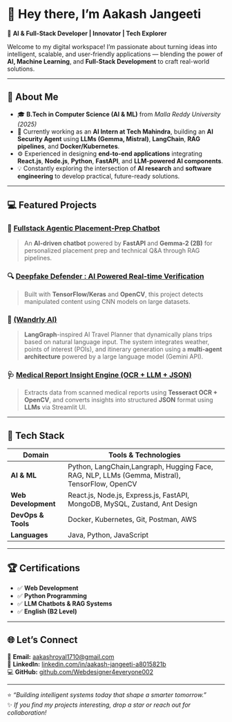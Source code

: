 # 👋 Hey there, I’m Aakash Jangeeti  

🚀 **AI & Full-Stack Developer | Innovator | Tech Explorer**  

Welcome to my digital workspace! I’m passionate about turning ideas into intelligent, scalable, and user-friendly applications — blending the power of **AI, Machine Learning**, and **Full-Stack Development** to craft real-world solutions.  

---

## 🧠 About Me  

- 🎓 **B.Tech in Computer Science (AI & ML)** from *Malla Reddy University (2025)*  
- 💼 Currently working as an **AI Intern at Tech Mahindra**, building an **AI Security Agent** using **LLMs (Gemma, Mistral)**, **LangChain**, **RAG pipelines**, and **Docker/Kubernetes**.  
- ⚙️ Experienced in designing **end-to-end applications** integrating **React.js**, **Node.js**, **Python**, **FastAPI**, and **LLM-powered AI components**.  
- 💡 Constantly exploring the intersection of **AI research** and **software engineering** to develop practical, future-ready solutions.  

---

## 💻 Featured Projects  

### 🤖 [Fullstack Agentic Placement-Prep Chatbot](https://github.com/Webdesigner4everyone002)
> An **AI-driven chatbot** powered by **FastAPI** and **Gemma-2 (2B)** for personalized placement prep and technical Q&A through RAG pipelines.

### 🔍 [Deepfake Defender : AI Powered Real-time Verification]()
> Built with **TensorFlow/Keras** and **OpenCV**, this project detects manipulated content using CNN models on large datasets.

### 🧩 [(Wandrly AI)]()
> **LangGraph**-inspired AI Travel Planner that dynamically plans trips based on natural language input. The system integrates weather, points of interest (POIs), and itinerary generation using a **multi-agent architecture** powered by a large language model (Gemini API).

### 🩺 [Medical Report Insight Engine (OCR + LLM + JSON)]()
> Extracts data from scanned medical reports using **Tesseract OCR + OpenCV**, and converts insights into structured **JSON** format using **LLMs** via Streamlit UI.
---

## 🧰 Tech Stack

| Domain | Tools & Technologies |
|--------|----------------------|
| **AI & ML** | Python, LangChain,Langraph, Hugging Face, RAG, NLP, LLMs (Gemma, Mistral), TensorFlow, OpenCV |
| **Web Development** | React.js, Node.js, Express.js, FastAPI, MongoDB, MySQL, Zustand, Ant Design |
| **DevOps & Tools** | Docker, Kubernetes, Git, Postman, AWS |
| **Languages** | Java, Python, JavaScript |

---

## 🏆 Certifications  
- ✅ **Web Development**  
- ✅ **Python Programming**  
- ✅ **LLM Chatbots & RAG Systems**  
- ✅ **English (B2 Level)**  

---

## 🌐 Let’s Connect  

📧 **Email:** [aakashroyal1710@gmail.com](mailto:aakashroyal1710@gmail.com)  
💼 **LinkedIn:** [linkedin.com/in/aakash-jangeeti-a8015821b](https://linkedin.com/in/aakash-jangeeti-a8015821b)  
💻 **GitHub:** [github.com/Webdesigner4everyone002](https://github.com/Webdesigner4everyone002)  

---

⭐ *“Building intelligent systems today that shape a smarter tomorrow.”*  
✨ *If you find my projects interesting, drop a star or reach out for collaboration!*
